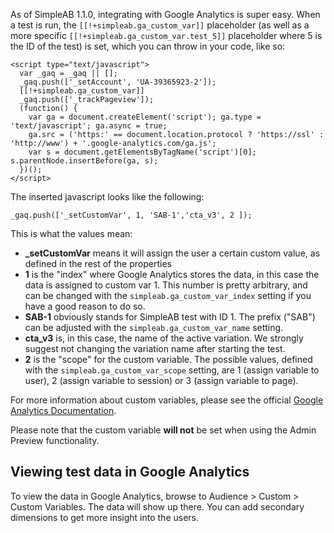 As of SimpleAB 1.1.0, integrating with Google Analytics is super easy. When a test is run, the `[[!+simpleab.ga_custom_var]]` placeholder (as well as a more specific `[[!+simpleab.ga_custom_var.test_5]]` placeholder where 5 is the ID of the test) is set, which you can throw in your code, like so:

````
<script type="text/javascript">
  var _gaq = _gaq || [];
  _gaq.push(['_setAccount', 'UA-39365923-2']);
  [[!+simpleab.ga_custom_var]]
  _gaq.push(['_trackPageview']);
  (function() {
    var ga = document.createElement('script'); ga.type = 'text/javascript'; ga.async = true;
    ga.src = ('https:' == document.location.protocol ? 'https://ssl' : 'http://www') + '.google-analytics.com/ga.js';
    var s = document.getElementsByTagName('script')[0]; s.parentNode.insertBefore(ga, s);
  })();
</script>
````

The inserted javascript looks like the following:

````
_gaq.push(['_setCustomVar', 1, 'SAB-1','cta_v3', 2 ]);
````

This is what the values mean:

- **_setCustomVar** means it will assign the user a certain custom value, as defined in the rest of the properties
- **1** is the "index" where Google Analytics stores the data, in this case the data is assigned to custom var 1. This number is pretty arbitrary, and can be changed with the `simpleab.ga_custom_var_index` setting if you have a good reason to do so.
- **SAB-1** obviously stands for SimpleAB test with ID 1. The prefix ("SAB") can be adjusted with the `simpleab.ga_custom_var_name` setting.
- **cta_v3** is, in this case, the name of the active variation. We strongly suggest not changing the variation name after starting the test.
- **2** is the "scope" for the custom variable. The possible values, defined with the `simpleab.ga_custom_var_scope` setting, are 1 (assign variable to user), 2 (assign variable to session) or 3 (assign variable to page).

For more information about custom variables, please see the official [Google Analytics Documentation](https://developers.google.com/analytics/devguides/collection/gajs/gaTrackingCustomVariables).

Please note that the custom variable **will not** be set when using the Admin Preview functionality.

## Viewing test data in Google Analytics

To view the data in Google Analytics, browse to Audience > Custom > Custom Variables. The data will show up there. You can add secondary dimensions to get more insight into the users.